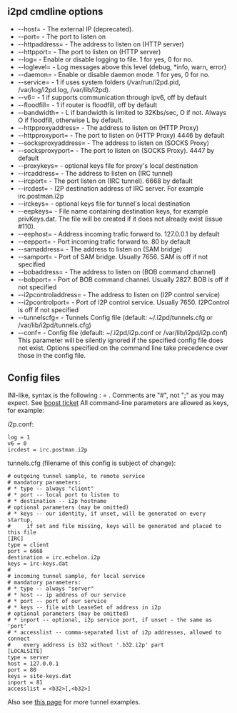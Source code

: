 i2pd cmdline options
--------------------

* --host=               - The external IP (deprecated). 
* --port=               - The port to listen on
* --httpaddress=        - The address to listen on (HTTP server)
* --httpport=           - The port to listen on (HTTP server)
* --log=                - Enable or disable logging to file. 1 for yes, 0 for no.
* --loglevel=           - Log messages above this level (debug, *info, warn, error)
* --daemon=             - Enable or disable daemon mode. 1 for yes, 0 for no.
* --service=            - 1 if uses system folders (/var/run/i2pd.pid, /var/log/i2pd.log, /var/lib/i2pd).
* --v6=                 - 1 if supports communication through ipv6, off by default
* --floodfill=          - 1 if router is floodfill, off by default
* --bandwidth=          - L if bandwidth is limited to 32Kbs/sec, O if not. Always O if floodfill, otherwise L by default.
* --httpproxyaddress=   - The address to listen on (HTTP Proxy)
* --httpproxyport=      - The port to listen on (HTTP Proxy) 4446 by default
* --socksproxyaddress=  - The address to listen on (SOCKS Proxy)
* --socksproxyport=     - The port to listen on (SOCKS Proxy). 4447 by default
* --proxykeys=          - optional keys file for proxy's local destination
* --ircaddress=         - The address to listen on (IRC tunnel)
* --ircport=            - The port listen on (IRC tunnel). 6668 by default
* --ircdest=            - I2P destination address of IRC server. For example irc.postman.i2p
* --irckeys=            - optional keys file for tunnel's local destination 
* --eepkeys=            - File name containing destination keys, for example privKeys.dat.
                          The file will be created if it does not already exist (issue #110).
* --eephost=            - Address incoming trafic forward to. 127.0.0.1 by default
* --eepport=            - Port incoming trafic forward to. 80 by default
* --samaddress=         - The address to listen on (SAM bridge)
* --samport=            - Port of SAM bridge. Usually 7656. SAM is off if not specified
* --bobaddress=         - The address to listen on (BOB command channel)
* --bobport=            - Port of BOB command channel. Usually 2827. BOB is off if not specified
* --i2pcontroladdress=  - The address to listen on (I2P control service)
* --i2pcontrolport=     - Port of I2P control service. Usually 7650. I2PControl is off if not specified
* --tunnelscfg=         - Tunnels Config file (default: ~/.i2pd/tunnels.cfg or /var/lib/i2pd/tunnels.cfg)
* --conf=               - Config file (default: ~/.i2pd/i2p.conf or /var/lib/i2pd/i2p.conf)
                          This parameter will be silently ignored if the specified config file does not exist.
                          Options specified on the command line take precedence over those in the config file.

Config files
------------

INI-like, syntax is the following : <key> = <value>.
Comments are "#", not ";" as you may expect. See [boost ticket](https://svn.boost.org/trac/boost/ticket/808)
All command-line parameters are allowed as keys, for example:

i2p.conf:

    log = 1
    v6 = 0
    ircdest = irc.postman.i2p

tunnels.cfg (filename of this config is subject of change):

    # outgoing tunnel sample, to remote service
    # mandatory parameters:
    # * type -- always "client"
    # * port -- local port to listen to
    # * destination -- i2p hostname
    # optional parameters (may be omitted)
    # * keys -- our identity, if unset, will be generated on every startup,
    #     if set and file missing, keys will be generated and placed to this file
    [IRC]
    type = client
    port = 6668
    destination = irc.echelon.i2p
    keys = irc-keys.dat
    #
    # incoming tunnel sample, for local service
    # mandatory parameters:
    # * type -- always "server"
    # * host -- ip address of our service
    # * port -- port of our service
    # * keys -- file with LeaseSet of address in i2p
    # optional parameters (may be omitted)
    # * inport -- optional, i2p service port, if unset - the same as 'port'
    # * accesslist -- comma-separated list of i2p addresses, allowed to connect
    #    every address is b32 without '.b32.i2p' part
    [LOCALSITE]
    type = server
    host = 127.0.0.1
    port = 80
    keys = site-keys.dat
    inport = 81
    accesslist = <b32>[,<b32>]

Also see [this page](https://github.com/PurpleI2P/i2pd/wiki/tunnels.cfg) for more tunnel examples.
